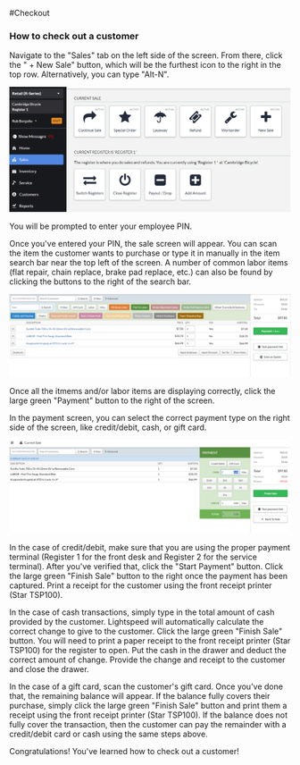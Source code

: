 #Checkout 

### How to check out a customer

Navigate to the "Sales" tab on the left side of the screen. From there, click the " + New Sale" button, which will be the furthest icon to the right in the top row. Alternatively, you can type "Alt-N". 

![image](images\newsale.png)

You will be prompted to enter your employee PIN. 

Once you've entered your PIN, the sale screen will appear. You can scan the item the customer wants to purchase or type it in manually in the item search bar near the top left of the screen. A number of common labor items (flat repair, chain replace, brake pad replace, etc.) can also be found by clicking the buttons to the right of the search bar. 

![image](images\sale_example.png)

Once all the itmems and/or labor items are displaying correctly, click the large green "Payment" button to the right of the screen. 

In the payment screen, you can select the correct payment type on the right side of the screen, like credit/debit, cash, or gift card. 

![image](images\payment.png)

In the case of credit/debit, make sure that you are using the proper payment terminal (Register 1 for the front desk and Register 2 for the service terminal). After you've verified that, click the "Start Payment" button. Click the large green "Finish Sale" button to the right once the payment has been captured. Print a receipt for the customer using the front receipt printer (Star TSP100).  

In the case of cash transactions, simply type in the total amount of cash provided by the customer. Lightspeed will automatically calculate the correct change to give to the customer. Click the large green "Finish Sale" button. You will need to print a paper receipt to the front receipt printer (Star TSP100) for the register to open. Put the cash in the drawer and deduct the correct amount of change. Provide the change and receipt to the customer and close the drawer. 

In the case of a gift card, scan the customer's gift card. Once you've done that, the remaining balance will appear. If the balance fully covers their purchase, simply click the large green "Finish Sale" button and print them a receipt using the front receipt printer (Star TSP100). If the balance does not fully cover the transaction, then the customer can pay the remainder with a credit/debit card or cash using the same steps above. 

Congratulations! You've learned how to check out a customer!
